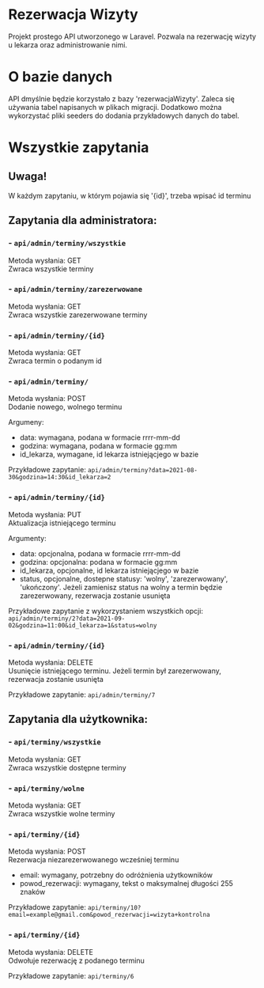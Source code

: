 # Rezerwacja Wizyty

Projekt prostego API utworzonego w Laravel. Pozwala na rezerwację wizyty u lekarza oraz administrowanie nimi.

# O bazie danych

API dmyślnie będzie korzystało z bazy 'rezerwacjaWizyty'. Zaleca się używania tabel napisanych w plikach migracji. Dodatkowo można wykorzystać pliki seeders do dodania przykładowych danych do tabel.

# Wszystkie zapytania

## Uwaga!
W każdym zapytaniu, w którym pojawia się '{id}', trzeba wpisać id terminu

## Zapytania dla administratora:

### - `api/admin/terminy/wszystkie`

Metoda wysłania: GET <br />
Zwraca wszystkie terminy

### - `api/admin/terminy/zarezerwowane`

Metoda wysłania: GET <br />
Zwraca wszystkie zarezerwowane terminy

### - `api/admin/terminy/{id}`

Metoda wysłania: GET <br />
Zwraca termin o podanym id

### - `api/admin/terminy/`

Metoda wysłania: POST <br />
Dodanie nowego, wolnego terminu <br />

Argumeny:

- data: wymagana, podana w formacie rrrr-mm-dd
- godzina: wymagana, podana w formacie gg:mm
- id_lekarza, wymagane, id lekarza istniejącjego w bazie

Przykładowe zapytanie: `api/admin/terminy?data=2021-08-30&godzina=14:30&id_lekarza=2`

### - `api/admin/terminy/{id}`

Metoda wysłania: PUT <br />
Aktualizacja istniejącego terminu <br />

Argumenty:

- data: opcjonalna, podana w formacie rrrr-mm-dd
- godzina: opcjonalna: podana w formacie gg:mm
- id_lekarza, opcjonalne, id lekarza istniejącjego w bazie
- status, opcjonalne, dostepne statusy: 'wolny', 'zarezerwowany', 'ukończony'. Jeżeli zamienisz status na wolny a termin będzie zarezerwowany, rezerwacja zostanie usunięta

Przykładowe zapytanie z wykorzystaniem wszystkich opcji: `api/admin/terminy/2?data=2021-09-02&godzina=11:00&id_lekarza=1&status=wolny`

### - `api/admin/terminy/{id}`

Metoda wysłania: DELETE <br />
Usunięcie istniejącego terminu. Jeżeli termin był zarezerwowany, rezerwacja zostanie usunięta <br />

Przykładowe zapytanie: `api/admin/terminy/7`

## Zapytania dla użytkownika:

### - `api/terminy/wszystkie`

Metoda wysłania: GET <br />
Zwraca wszystkie dostępne terminy

### - `api/terminy/wolne`

Metoda wysłania: GET <br />
Zwraca wszystkie wolne terminy

### - `api/terminy/{id}`

Metoda wysłania: POST <br />
Rezerwacja niezarezerwowanego wcześniej terminu <br />

- email: wymagany, potrzebny do odróżnienia użytkowników
- powod_rezerwacji: wymagany, tekst o maksymalnej długości 255 znaków

Przykładowe zapytanie: `api/terminy/10?email=example@gmail.com&powod_rezerwacji=wizyta+kontrolna`

### - `api/terminy/{id}`

Metoda wysłania: DELETE <br />
Odwołuje rezerwację z podanego terminu <br />

Przykładowe zapytanie: `api/terminy/6`
